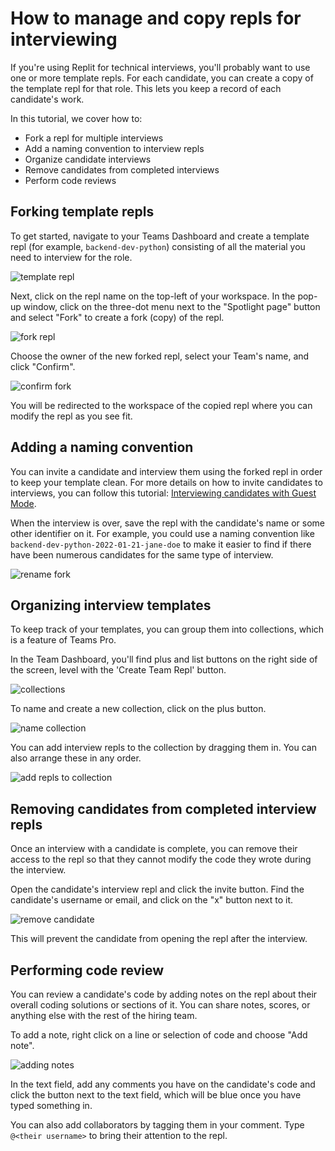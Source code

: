# How to manage and copy repls for interviewing

If you're using Replit for technical interviews, you'll probably want to use one or more template repls. For each candidate, you can create a copy of the template repl for that role. This lets you keep a record of each candidate's work.

In this tutorial, we cover how to:

* Fork a repl for multiple interviews
* Add a naming convention to interview repls
* Organize candidate interviews
* Remove candidates from completed interviews
* Perform code reviews

## Forking template repls

To get started, navigate to your Teams Dashboard and create a template repl (for example, `backend-dev-python`) consisting of all the material you need to interview for the role.

![template repl](https://replit-docs-images.bardia.repl.co/images/teamsPro/copying-repls-interviewing/template.png)

Next, click on the repl name on the top-left of your workspace. In the pop-up window, click on the three-dot menu next to the "Spotlight page" button and select "Fork" to create a fork (copy) of the repl.

![fork repl](https://replit-docs-images.bardia.repl.co/images/teamsPro/copying-repls-interviewing/fork.png)

Choose the owner of the new forked repl, select your Team's name, and click "Confirm".

![confirm fork](https://replit-docs-images.bardia.repl.co/images/teamsPro/copying-repls-interviewing/create-fork.png)

You will be redirected to the workspace of the copied repl where you can modify the repl as you see fit.

## Adding a naming convention

You can invite a candidate and interview them using the forked repl in order to keep your template clean. For more details on how to invite candidates to interviews, you can follow this tutorial: [Interviewing candidates with Guest Mode](https://docs.replit.com/teams-pro/interviewing-candidates).

When the interview is over, save the repl with the candidate's name or some other identifier on it. For example, you could use a naming convention like `backend-dev-python-2022-01-21-jane-doe` to make it easier to find if there have been numerous candidates for the same type of interview.

![rename fork](https://replit-docs-images.bardia.repl.co/images/teamsPro/copying-repls-interviewing/rename-repl.png)

## Organizing interview templates 

To keep track of your templates, you can group them into collections, which is a feature of Teams Pro. 

In the Team Dashboard, you'll find plus and list buttons on the right side of the screen, level with the 'Create Team Repl' button.

 ![collections](https://replit-docs-images.bardia.repl.co/images/teamsPro/copying-repls-interviewing/collections.png)

To name and create a new collection, click on the plus button.

 ![name collection](https://replit-docs-images.bardia.repl.co/images/teamsPro/copying-repls-interviewing/new-collection.png)

You can add interview repls to the collection by dragging them in. You can also arrange these in any order.

![add repls to collection](https://replit-docs-images.bardia.repl.co/images/teamsPro/copying-repls-interviewing/interview-collection.png)

## Removing candidates from completed interview repls

Once an interview with a candidate is complete, you can remove their access to the repl so that they cannot modify the code they wrote during the interview.

Open the candidate's interview repl and click the invite button. Find the candidate's username or email, and click on the "x" button next to it.

![remove candidate](https://replit-docs-images.bardia.repl.co/images/teamsPro/copying-repls-interviewing/remove-candidates.png)

This will prevent the candidate from opening the repl after the interview.

## Performing code review

You can review a candidate's code by adding notes on the repl about their overall coding solutions or sections of it. You can share notes, scores, or anything else with the rest of the hiring team.

To add a note, right click on a line or selection of code and choose "Add note".

![adding notes](https://replit-docs-images.bardia.repl.co/images/teamsPro/copying-repls-interviewing/add-notes.png)

In the text field, add any comments you have on the candidate's code and click the button next to the text field, which will be blue once you have typed something in.

You can also add collaborators by tagging them in your comment. Type `@<their username>` to bring their attention to the repl. 

